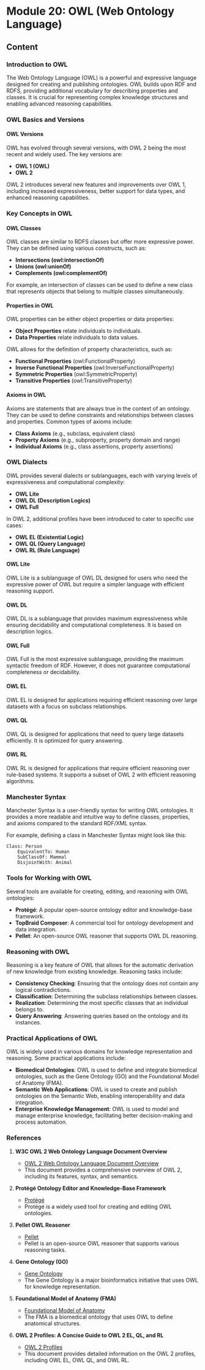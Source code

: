 # Module 20: OWL (Web Ontology Language)

## Content

### Introduction to OWL

The Web Ontology Language (OWL) is a powerful and expressive language designed for creating and publishing ontologies. OWL builds upon RDF and RDFS, providing additional vocabulary for describing properties and classes. It is crucial for representing complex knowledge structures and enabling advanced reasoning capabilities.

### OWL Basics and Versions

#### OWL Versions

OWL has evolved through several versions, with OWL 2 being the most recent and widely used. The key versions are:

- **OWL 1 (OWL)**
- **OWL 2**

OWL 2 introduces several new features and improvements over OWL 1, including increased expressiveness, better support for data types, and enhanced reasoning capabilities.

### Key Concepts in OWL

#### OWL Classes

OWL classes are similar to RDFS classes but offer more expressive power. They can be defined using various constructs, such as:

- **Intersections (owl:intersectionOf)**
- **Unions (owl:unionOf)**
- **Complements (owl:complementOf)**

For example, an intersection of classes can be used to define a new class that represents objects that belong to multiple classes simultaneously.

#### Properties in OWL

OWL properties can be either object properties or data properties:

- **Object Properties** relate individuals to individuals.
- **Data Properties** relate individuals to data values.

OWL allows for the definition of property characteristics, such as:

- **Functional Properties** (owl:FunctionalProperty)
- **Inverse Functional Properties** (owl:InverseFunctionalProperty)
- **Symmetric Properties** (owl:SymmetricProperty)
- **Transitive Properties** (owl:TransitiveProperty)

#### Axioms in OWL

Axioms are statements that are always true in the context of an ontology. They can be used to define constraints and relationships between classes and properties. Common types of axioms include:

- **Class Axioms** (e.g., subclass, equivalent class)
- **Property Axioms** (e.g., subproperty, property domain and range)
- **Individual Axioms** (e.g., class assertions, property assertions)

### OWL Dialects

OWL provides several dialects or sublanguages, each with varying levels of expressiveness and computational complexity:

- **OWL Lite**
- **OWL DL (Description Logics)**
- **OWL Full**

In OWL 2, additional profiles have been introduced to cater to specific use cases:

- **OWL EL (Existential Logic)**
- **OWL QL (Query Language)**
- **OWL RL (Rule Language)**

#### OWL Lite

OWL Lite is a sublanguage of OWL DL designed for users who need the expressive power of OWL but require a simpler language with efficient reasoning support.

#### OWL DL

OWL DL is a sublanguage that provides maximum expressiveness while ensuring decidability and computational completeness. It is based on description logics.

#### OWL Full

OWL Full is the most expressive sublanguage, providing the maximum syntactic freedom of RDF. However, it does not guarantee computational completeness or decidability.

#### OWL EL

OWL EL is designed for applications requiring efficient reasoning over large datasets with a focus on subclass relationships.

#### OWL QL

OWL QL is designed for applications that need to query large datasets efficiently. It is optimized for query answering.

#### OWL RL

OWL RL is designed for applications that require efficient reasoning over rule-based systems. It supports a subset of OWL 2 with efficient reasoning algorithms.

### Manchester Syntax

Manchester Syntax is a user-friendly syntax for writing OWL ontologies. It provides a more readable and intuitive way to define classes, properties, and axioms compared to the standard RDF/XML syntax.

For example, defining a class in Manchester Syntax might look like this:

```
Class: Person
    EquivalentTo: Human
    SubClassOf: Mammal
    DisjointWith: Animal
```

### Tools for Working with OWL

Several tools are available for creating, editing, and reasoning with OWL ontologies:

- **Protégé**: A popular open-source ontology editor and knowledge-base framework.
- **TopBraid Composer**: A commercial tool for ontology development and data integration.
- **Pellet**: An open-source OWL reasoner that supports OWL DL reasoning.

### Reasoning with OWL

Reasoning is a key feature of OWL that allows for the automatic derivation of new knowledge from existing knowledge. Reasoning tasks include:

- **Consistency Checking**: Ensuring that the ontology does not contain any logical contradictions.
- **Classification**: Determining the subclass relationships between classes.
- **Realization**: Determining the most specific classes that an individual belongs to.
- **Query Answering**: Answering queries based on the ontology and its instances.

### Practical Applications of OWL

OWL is widely used in various domains for knowledge representation and reasoning. Some practical applications include:

- **Biomedical Ontologies**: OWL is used to define and integrate biomedical ontologies, such as the Gene Ontology (GO) and the Foundational Model of Anatomy (FMA).
- **Semantic Web Applications**: OWL is used to create and publish ontologies on the Semantic Web, enabling interoperability and data integration.
- **Enterprise Knowledge Management**: OWL is used to model and manage enterprise knowledge, facilitating better decision-making and process automation.

### References

1. **W3C OWL 2 Web Ontology Language Document Overview**

   - [OWL 2 Web Ontology Language Document Overview](https://www.w3.org/TR/owl2-overview/)
   - This document provides a comprehensive overview of OWL 2, including its features, syntax, and semantics.

2. **Protégé Ontology Editor and Knowledge-Base Framework**

   - [Protégé](https://protege.stanford.edu/)
   - Protégé is a widely used tool for creating and editing OWL ontologies.

3. **Pellet OWL Reasoner**

   - [Pellet](https://github.com/stardog-union/pellet)
   - Pellet is an open-source OWL reasoner that supports various reasoning tasks.

4. **Gene Ontology (GO)**

   - [Gene Ontology](http://geneontology.org/)
   - The Gene Ontology is a major bioinformatics initiative that uses OWL for knowledge representation.

5. **Foundational Model of Anatomy (FMA)**

   - [Foundational Model of Anatomy](https://bioportal.bioontology.org/ontologies/FMA)
   - The FMA is a biomedical ontology that uses OWL to define anatomical structures.

6. **OWL 2 Profiles: A Concise Guide to OWL 2 EL, QL, and RL**
   - [OWL 2 Profiles](https://www.w3.org/TR/owl2-profiles/)
   - This document provides detailed information on the OWL 2 profiles, including OWL EL, OWL QL, and OWL RL.
